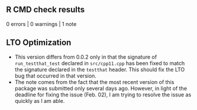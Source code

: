 ## R CMD check results

0 errors | 0 warnings | 1 note

## LTO Optimization

* This version differs from 0.0.2 only in that the signature of
  `run_testthat_test` declared in `src/cpp11.cpp` has been fixed to match the
  signature declared in the `testthat` header. This should fix the LTO bug that
  occurred in that version.
* The note comes from the fact that the most recent version of this package was
  submitted only several days ago. However, in light of the deadline for fixing
  the issue (Feb. 02), I am trying to resolve the issue as quickly as I am
  able.
